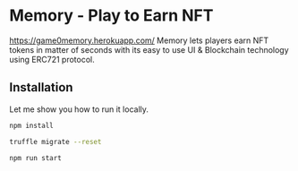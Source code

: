 # Memory - Play to Earn NFT
https://game0memory.herokuapp.com/
Memory lets players earn NFT tokens in matter of seconds with its easy to use UI & Blockchain technology using ERC721 protocol.
## Installation

Let me show you how to run it locally.

```bash
npm install
```
```bash
truffle migrate --reset
```

```bash
npm run start
```